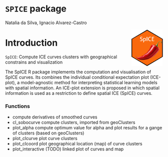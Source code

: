 `SPICE` package
======================
Natalia da Silva, Ignacio Alvarez-Castro 


<img src="man/figures/SpICE_trans.png" align="right" alt="" width="100" />



Introduction
============

`SpICE`: Compute ICE curves clusters with geographical constrains and visualization

The SpICE R package implements the computation and visualisation of SpICE curves. Its combines the individual conditional expectation plot (ICE-plot), a model-agnostic method for interpreting statistical learning models with spatial information. An ICE-plot extension is proposed in which spatial information is used as a restriction to define spatial ICE (SpICE) curves.

### Functions 

- compute derivatives of smoothed curves
- cl_sobocurve compute clusters, imported from geoClusters
- plot_alpha compute optimum value for alpha and plot results for a gange of clusters (based on geoClusters)
- plot_clcurve plot curve clusters
- plot_clcoord plot geographical location (map) of curve clusters
- plot_interactive (TODO) linked plot of curves and map 




